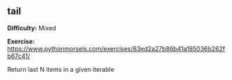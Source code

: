 ## tail

**Difficulty:** Mixed

**Exercise:** https://www.pythonmorsels.com/exercises/83ed2a27b86b41a185036b262fb67c41/

Return last N items in a given iterable
    